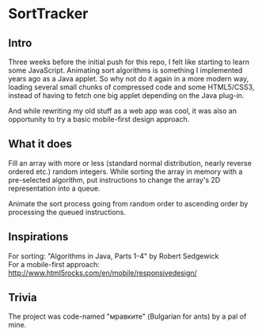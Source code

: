 # SortTracker
## Intro
Three weeks before the initial push for this repo, I felt like starting to
learn some JavaScript. Animating sort algorithms is something I implemented
years ago as a Java applet. So why not do it again in a more modern way,
loading several small chunks of compressed code and some HTML5/CSS3,
instead of having to fetch one big applet depending on the Java plug-in.
  
And while rewriting my old stuff as a web app was cool, it was also an
opportunity to try a basic mobile-first design approach.
## What it does
Fill an array with more or less (standard normal distribution,
nearly reverse ordered etc.) random integers. While sorting the array
in memory with a pre-selected algorithm, put instructions to change
the array's 2D representation into a queue.
  
Animate the sort process going from random order to ascending order by
processing the queued instructions.
## Inspirations
For sorting: "Algorithms in Java, Parts 1-4" by Robert Sedgewick  
For a mobile-first approach: http://www.html5rocks.com/en/mobile/responsivedesign/
## Trivia
The project was code-named "мравките" (Bulgarian for ants) by a pal of mine.
